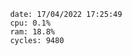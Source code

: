 

                date: 17/04/2022 17:25:49
                cpu: 0.1%
                ram: 18.8%
                cycles: 9480

                         